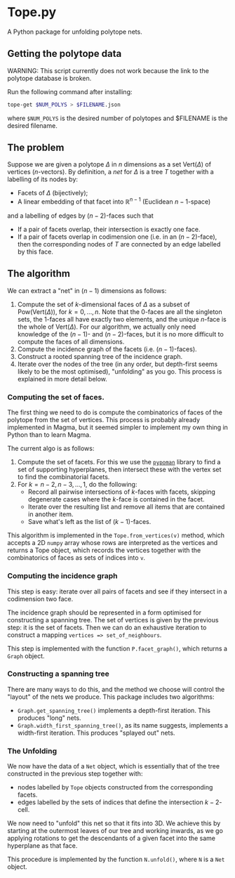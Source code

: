 # Tope.py

A Python package for unfolding polytope nets.

## Getting the polytope data

WARNING: This script currently does not work because the link to the polytope database is broken.

Run the following command after installing:
```sh
tope-get $NUM_POLYS > $FILENAME.json
```
where `$NUM_POLYS` is the desired number of polytopes and $FILENAME is the desired filename. 

## The problem

Suppose we are given a polytope $\Delta$ in $n$ dimensions as a set $\mathrm{Vert}(\Delta)$ of vertices ($n$-vectors). By definition, a *net* for $\Delta$ is a tree $T$ together with a labelling of its nodes by:
- Facets of $\Delta$ (bijectively);
- A linear embedding of that facet into $\mathbb{R}^{n-1}$ (Euclidean $n-1$-space)

and a labelling of edges by $(n-2)$-faces such that

- If a pair of facets overlap, their intersection is exactly one face.
- If a pair of facets overlap in codimension one (i.e. in an $(n-2)$-face), then the corresponding nodes of $T$ are connected by an edge labelled by this face.

## The algorithm

We can extract a "net" in $(n-1)$ dimensions as follows:

1. Compute the set of $k$-dimensional faces of $\Delta$ as a subset of $\mathrm{Pow}(\mathrm{Vert}(\Delta))$, for $k=0,\ldots,n$. Note that the $0$-faces are all the singleton sets, the $1$-faces all have exactly two elements, and the unique $n$-face is the whole of $\mathrm{Vert}(\Delta)$. For our algorithm, we actually only need knowledge of the $(n-1)$- and $(n-2)$-faces, but it is no more difficult to compute the faces of all dimensions.
2. Compute the incidence graph of the facets (i.e. $(n-1)$-faces).
3. Construct a rooted spanning tree of the incidence graph.
4. Iterate over the nodes of the tree (in any order, but depth-first seems likely to be the most optimised), "unfolding" as you go. This process is explained in more detail below.

### Computing the set of faces.

The first thing we need to do is compute the combinatorics of faces of the polytope from the set of vertices. This process is probably already implemented in Magma, but it seemed simpler to implement my own thing in Python than to learn Magma. 

The current algo is as follows:

1. Compute the set of facets. For this we use the [`pypoman`](https://pypi.org/project/pypoman) library to find a set of supporting hyperplanes, then intersect these with the vertex set to find the combinatorial facets. 
2. For $k=n-2,n-3,\ldots,1$, do the following:
   - Record all pairwise intersections of $k$-faces with facets, skipping degenerate cases where the $k$-face is contained in the facet.
   - Iterate over the resulting list and remove all items that are contained in another item.
   - Save what's left as the list of $(k-1)$-faces.

This algorithm is implemented in the `Tope.from_vertices(v)` method, which accepts a 2D `numpy` array whose rows are interpreted as the vertices and returns a Tope object, which records the vertices together with the combinatorics of faces as sets of indices into `v`.

### Computing the incidence graph

This step is easy: iterate over all pairs of facets and see if they intersect in a codimension two face. 

The incidence graph should be represented in a form optimised for constructing a spanning tree. The set of vertices is given by the previous step: it is the set of facets. Then we can do an exhaustive iteration to construct a mapping `vertices => set_of_neighbours`.

This step is implemented with the function `P.facet_graph()`, which returns a `Graph` object.

### Constructing a spanning tree

There are many ways to do this, and the method we choose will control the "layout" of the nets we produce. This package includes two algorithms:

- `Graph.get_spanning_tree()` implements a depth-first iteration. This produces "long" nets.
- `Graph.width_first_spanning_tree()`, as its name suggests, implements a width-first iteration. This produces "splayed out" nets.

### The **Unfolding**

We now have the data of a `Net` object, which is essentially that of the tree constructed in the previous step together with:

- nodes labelled by `Tope` objects constructed from the corresponding facets.
- edges labelled by the sets of indices that define the intersection $k-2$-cell.

We now need to "unfold" this net so that it fits into 3D. We achieve this by starting at the outermost leaves of our tree and working inwards, as we go applying rotations to get the descendants of a given facet into the same hyperplane as that face.

This procedure is implemented by the function `N.unfold()`, where `N` is a `Net` object.
